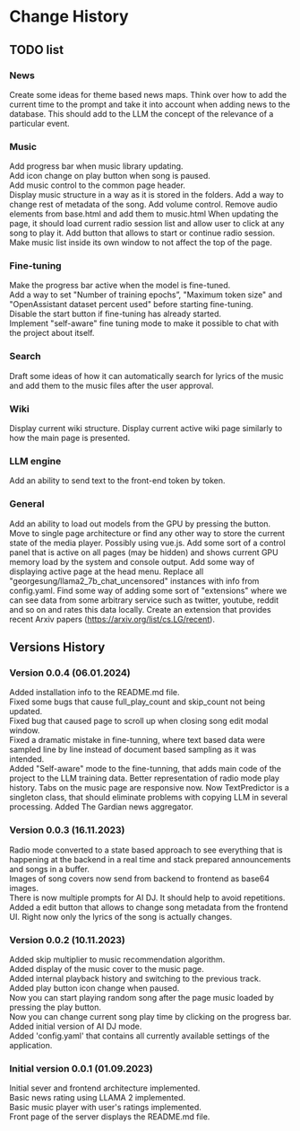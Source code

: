 # Change History


## TODO list
### News 
Create some ideas for theme based news maps. 
Think over how to add the current time to the prompt and take it into account when adding news to the database. This should add to the LLM the concept of the relevance of a particular event.
 
### Music 
Add progress bar when music library updating.  
Add icon change on play button when song is paused.    
Add music control to the common page header.  
Display music structure in a way as it is stored in the folders.
Add a way to change rest of metadata of the song.
Add volume control.
Remove audio elements from base.html and add them to music.html
When updating the page, it should load current radio session list and allow user to click at any song to play it.
Add button that allows to start or continue radio session.
Make music list inside its own window to not affect the top of the page.

### Fine-tuning 
Make the progress bar active when the model is fine-tuned.  
Add a way to set "Number of training epochs”, "Maximum token size" and "OpenAssistant dataset percent used" before starting fine-tuning.  
Disable the start button if fine-tuning has already started.  
Implement "self-aware" fine tuning mode to make it possible to chat with the project about itself.

### Search
Draft some ideas of how it can automatically search for lyrics of the music and add them to the music files after the user approval.

### Wiki
Display current wiki structure.
Display current active wiki page similarly to how the main page is presented.

### LLM engine
Add an ability to send text to the front-end token by token.

### General
Add an ability to load out models from the GPU by pressing the button.  
Move to single page architecture or find any other way to store the current state of the media player. Possibly using vue.js. 
Add some sort of a control panel that is active on all pages (may be hidden) and shows current GPU memory load by the system and console output. 
Add some way of displaying active page at the head menu.
Replace all "georgesung/llama2_7b_chat_uncensored" instances with info from config.yaml.
Find some way of adding some sort of "extensions" where we can see data from some arbitrary service such as twitter, youtube, reddit and so on and rates this data locally.
Create an extension that provides recent Arxiv papers (https://arxiv.org/list/cs.LG/recent).

## Versions History

### Version 0.0.4 (06.01.2024)
Added installation info to the README.md file.  
Fixed some bugs that cause full_play_count and skip_count not being updated.  
Fixed bug that caused page to scroll up when closing song edit modal window.  
Fixed a dramatic mistake in fine-tunning, where text based data were sampled line by line instead of document based sampling as it was intended.  
Added "Self-aware" mode to the fine-tunning, that adds main code of the project to the LLM training data. 
Better representation of radio mode play history. 
Tabs on the music page are responsive now.
Now TextPredictor is a singleton class, that should eliminate problems with copying LLM in several processing. 
Added The Gardian news aggregator.

### Version 0.0.3 (16.11.2023)
Radio mode converted to a state based approach to see everything that is happening at the backend in a real time and stack prepared announcements and songs in a buffer.  
Images of song covers now send from backend to frontend as base64 images.  
There is now multiple prompts for AI DJ. It should help to avoid repetitions.  
Added a edit button that allows to change song metadata from the frontend UI. Right now only the lyrics of the song is actually changes.  

### Version 0.0.2 (10.11.2023)
Added skip multiplier to music recommendation algorithm.  
Added display of the music cover to the music page.  
Added internal playback history and switching to the previous track.  
Added play button icon change when paused.  
Now you can start playing random song after the page music loaded by pressing the play button.  
Now you can change current song play time by clicking on the progress bar.  
Added initial version of AI DJ mode.  
Added 'config.yaml' that contains all currently available settings of the application.  

### Initial version 0.0.1 (01.09.2023)
Initial sever and frontend architecture implemented.  
Basic news rating using LLAMA 2 implemented.  
Basic music player with user's ratings implemented.  
Front page of the server displays the README.md file.  